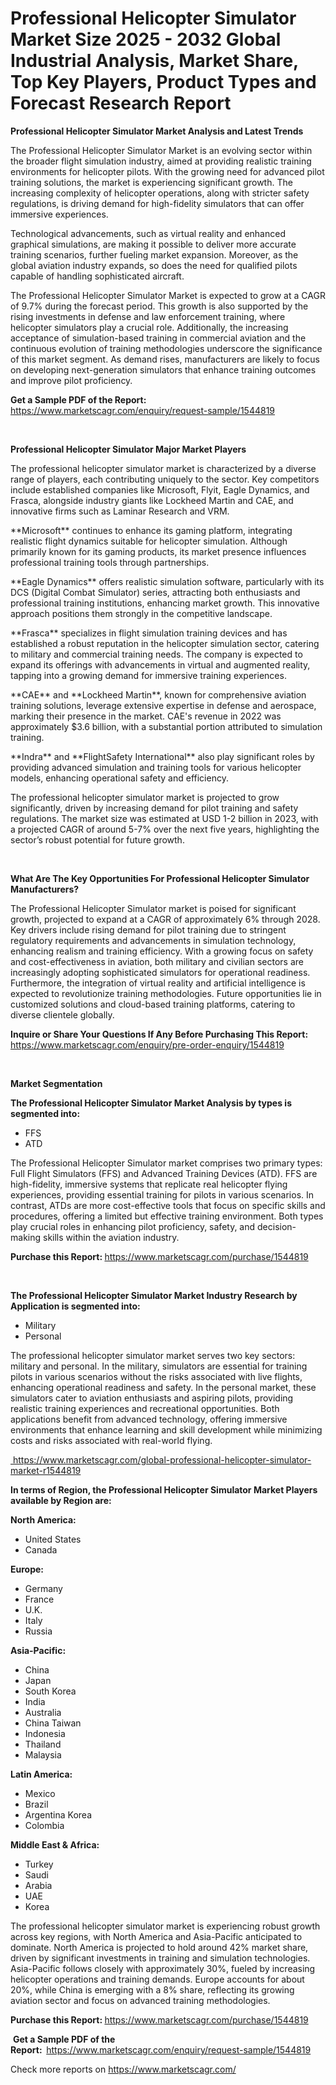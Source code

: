 <p><h1>Professional Helicopter Simulator Market Size 2025 - 2032 Global Industrial Analysis, Market Share, Top Key Players, Product Types and Forecast Research Report</h1></p><p><strong>Professional Helicopter Simulator Market Analysis and Latest Trends</strong></p>
<p><p>The Professional Helicopter Simulator Market is an evolving sector within the broader flight simulation industry, aimed at providing realistic training environments for helicopter pilots. With the growing need for advanced pilot training solutions, the market is experiencing significant growth. The increasing complexity of helicopter operations, along with stricter safety regulations, is driving demand for high-fidelity simulators that can offer immersive experiences. </p><p>Technological advancements, such as virtual reality and enhanced graphical simulations, are making it possible to deliver more accurate training scenarios, further fueling market expansion. Moreover, as the global aviation industry expands, so does the need for qualified pilots capable of handling sophisticated aircraft.</p><p>The Professional Helicopter Simulator Market is expected to grow at a CAGR of 9.7% during the forecast period. This growth is also supported by the rising investments in defense and law enforcement training, where helicopter simulators play a crucial role. Additionally, the increasing acceptance of simulation-based training in commercial aviation and the continuous evolution of training methodologies underscore the significance of this market segment. As demand rises, manufacturers are likely to focus on developing next-generation simulators that enhance training outcomes and improve pilot proficiency.</p></p>
<p><strong>Get a Sample PDF of the Report:&nbsp;</strong> <a href="https://www.marketscagr.com/enquiry/request-sample/1544819?utm_campaign=3169&utm_medium=2&utm_source=Github&utm_content=ia&utm_term=09032025&utm_id=professional-helicopter-simulator">https://www.marketscagr.com/enquiry/request-sample/1544819</a></p>
<p>&nbsp;</p>
<p><strong>Professional Helicopter Simulator Major Market Players</strong></p>
<p><p>The professional helicopter simulator market is characterized by a diverse range of players, each contributing uniquely to the sector. Key competitors include established companies like Microsoft, Flyit, Eagle Dynamics, and Frasca, alongside industry giants like Lockheed Martin and CAE, and innovative firms such as Laminar Research and VRM.</p><p>**Microsoft** continues to enhance its gaming platform, integrating realistic flight dynamics suitable for helicopter simulation. Although primarily known for its gaming products, its market presence influences professional training tools through partnerships.</p><p>**Eagle Dynamics** offers realistic simulation software, particularly with its DCS (Digital Combat Simulator) series, attracting both enthusiasts and professional training institutions, enhancing market growth. This innovative approach positions them strongly in the competitive landscape.</p><p>**Frasca** specializes in flight simulation training devices and has established a robust reputation in the helicopter simulation sector, catering to military and commercial training needs. The company is expected to expand its offerings with advancements in virtual and augmented reality, tapping into a growing demand for immersive training experiences.</p><p>**CAE** and **Lockheed Martin**, known for comprehensive aviation training solutions, leverage extensive expertise in defense and aerospace, marking their presence in the market. CAE's revenue in 2022 was approximately $3.6 billion, with a substantial portion attributed to simulation training.</p><p>**Indra** and **FlightSafety International** also play significant roles by providing advanced simulation and training tools for various helicopter models, enhancing operational safety and efficiency.</p><p>The professional helicopter simulator market is projected to grow significantly, driven by increasing demand for pilot training and safety regulations. The market size was estimated at USD 1-2 billion in 2023, with a projected CAGR of around 5-7% over the next five years, highlighting the sector’s robust potential for future growth.</p></p>
<p>&nbsp;</p>
<p><strong>What Are The Key Opportunities For Professional Helicopter Simulator Manufacturers?</strong></p>
<p><p>The Professional Helicopter Simulator market is poised for significant growth, projected to expand at a CAGR of approximately 6% through 2028. Key drivers include rising demand for pilot training due to stringent regulatory requirements and advancements in simulation technology, enhancing realism and training efficiency. With a growing focus on safety and cost-effectiveness in aviation, both military and civilian sectors are increasingly adopting sophisticated simulators for operational readiness. Furthermore, the integration of virtual reality and artificial intelligence is expected to revolutionize training methodologies. Future opportunities lie in customized solutions and cloud-based training platforms, catering to diverse clientele globally.</p></p>
<p><strong>Inquire or Share Your Questions If Any Before Purchasing This Report:</strong> <a href="https://www.marketscagr.com/enquiry/pre-order-enquiry/1544819?utm_campaign=3169&utm_medium=2&utm_source=Github&utm_content=ia&utm_term=09032025&utm_id=professional-helicopter-simulator">https://www.marketscagr.com/enquiry/pre-order-enquiry/1544819</a></p>
<p>&nbsp;</p>
<p><strong>Market Segmentation</strong></p>
<p><strong>The Professional Helicopter Simulator Market Analysis by types is segmented into:</strong></p>
<p><ul><li>FFS</li><li>ATD</li></ul></p>
<p><p>The Professional Helicopter Simulator market comprises two primary types: Full Flight Simulators (FFS) and Advanced Training Devices (ATD). FFS are high-fidelity, immersive systems that replicate real helicopter flying experiences, providing essential training for pilots in various scenarios. In contrast, ATDs are more cost-effective tools that focus on specific skills and procedures, offering a limited but effective training environment. Both types play crucial roles in enhancing pilot proficiency, safety, and decision-making skills within the aviation industry.</p></p>
<p><strong>Purchase this Report:&nbsp;</strong><a href="https://www.marketscagr.com/purchase/1544819?utm_campaign=3169&utm_medium=2&utm_source=Github&utm_content=ia&utm_term=09032025&utm_id=professional-helicopter-simulator">https://www.marketscagr.com/purchase/1544819</a></p>
<p>&nbsp;</p>
<p><strong>The Professional Helicopter Simulator Market Industry Research by Application is segmented into:</strong></p>
<p><ul><li>Military</li><li>Personal</li></ul></p>
<p><p>The professional helicopter simulator market serves two key sectors: military and personal. In the military, simulators are essential for training pilots in various scenarios without the risks associated with live flights, enhancing operational readiness and safety. In the personal market, these simulators cater to aviation enthusiasts and aspiring pilots, providing realistic training experiences and recreational opportunities. Both applications benefit from advanced technology, offering immersive environments that enhance learning and skill development while minimizing costs and risks associated with real-world flying.</p></p>
<p><a href="https://www.marketscagr.com/global-professional-helicopter-simulator-market-r1544819?utm_campaign=3169&utm_medium=2&utm_source=Github&utm_content=ia&utm_term=09032025&utm_id=professional-helicopter-simulator">&nbsp;https://www.marketscagr.com/global-professional-helicopter-simulator-market-r1544819</a></p>
<p><strong>In terms of Region, the Professional Helicopter Simulator Market Players available by Region are:</strong></p>
<p>
    <p> <strong> North America: </strong>
        <ul>
            <li>United States</li>
            <li>Canada</li>
        </ul>
        </p> 
    <p> <strong> Europe: </strong>
        <ul>
            <li>Germany</li>
            <li>France</li>
            <li>U.K.</li>
            <li>Italy</li>
            <li>Russia</li>
        </ul>
        </p> 
    <p> <strong> Asia-Pacific: </strong>
        <ul>
            <li>China</li>
            <li>Japan</li>
            <li>South Korea</li>
            <li>India</li>
            <li>Australia</li>
            <li>China Taiwan</li>
            <li>Indonesia</li>
            <li>Thailand</li>
            <li>Malaysia</li>
        </ul>
        </p> 
    <p> <strong> Latin America: </strong>
        <ul>
            <li>Mexico</li>
            <li>Brazil</li>
            <li>Argentina Korea</li>
            <li>Colombia</li>
        </ul>
        </p> 
    <p> <strong> Middle East & Africa: </strong>
        <ul>
            <li>Turkey</li>
            <li>Saudi</li>
            <li>Arabia</li>
            <li>UAE</li>
            <li>Korea</li>
        </ul>
    </p>
    </p>
<p><p>The professional helicopter simulator market is experiencing robust growth across key regions, with North America and Asia-Pacific anticipated to dominate. North America is projected to hold around 42% market share, driven by significant investments in training and simulation technologies. Asia-Pacific follows closely with approximately 30%, fueled by increasing helicopter operations and training demands. Europe accounts for about 20%, while China is emerging with a 8% share, reflecting its growing aviation sector and focus on advanced training methodologies.</p></p>
<p><strong>Purchase this Report: </strong><a href="https://www.marketscagr.com/purchase/1544819?utm_campaign=3169&utm_medium=2&utm_source=Github&utm_content=ia&utm_term=09032025&utm_id=professional-helicopter-simulator">https://www.marketscagr.com/purchase/1544819</a></p>
<p>&nbsp;<strong>Get a Sample PDF of the Report:&nbsp;&nbsp;</strong><a href="https://www.marketscagr.com/enquiry/request-sample/1544819?utm_campaign=3169&utm_medium=2&utm_source=Github&utm_content=ia&utm_term=09032025&utm_id=professional-helicopter-simulator">https://www.marketscagr.com/enquiry/request-sample/1544819</a></p>
<p><strong></strong></p>
<p>Check more reports on <a href="https://www.marketscagr.com/?utm_campaign=3169&utm_medium=2&utm_source=Github&utm_content=ia&utm_term=09032025&utm_id=professional-helicopter-simulator">https://www.marketscagr.com/</a></p>